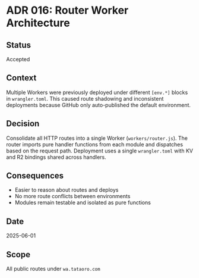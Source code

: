 # ADR 016: Router Worker Architecture

## Status

Accepted

## Context

Multiple Workers were previously deployed under different `[env.*]` blocks in `wrangler.toml`. This caused route shadowing and inconsistent deployments because GitHub only auto-published the default environment.

## Decision

Consolidate all HTTP routes into a single Worker (`workers/router.js`). The router imports pure handler functions from each module and dispatches based on the request path. Deployment uses a single `wrangler.toml` with KV and R2 bindings shared across handlers.

## Consequences

* Easier to reason about routes and deploys
* No more route conflicts between environments
* Modules remain testable and isolated as pure functions

## Date

2025-06-01

## Scope

All public routes under `wa.tataoro.com`
